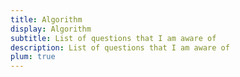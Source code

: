 ```yaml
---
title: Algorithm
display: Algorithm
subtitle: List of questions that I am aware of
description: List of questions that I am aware of
plum: true
---
```


<ListAllQuestions module="algorithms" />
